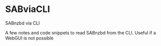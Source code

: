 # SABviaCLI
SABnzbd via CLI

A few notes and code snippets to read SABnzbd from the CLI. Useful if a WebGUI is not possible
